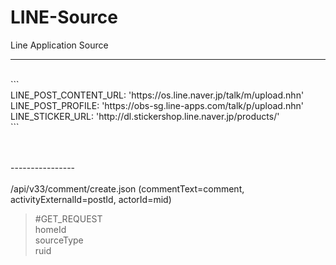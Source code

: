 # LINE-Source<br>

Line Application Source<br>

----------------
<br>
```<br>
LINE_POST_CONTENT_URL: 'https://os.line.naver.jp/talk/m/upload.nhn'<br>
LINE_POST_PROFILE: 'https://obs-sg.line-apps.com/talk/p/upload.nhn'<br>
LINE_STICKER_URL: 'http://dl.stickershop.line.naver.jp/products/'<br>
```


<br><br>
----------------<br>
<br>
/api/v33/comment/create.json (commentText=comment, activityExternalId=postId, actorId=mid)<br>
> #GET_REQUEST<br>
> homeId<br>
> sourceType<br>
> ruid<br>

